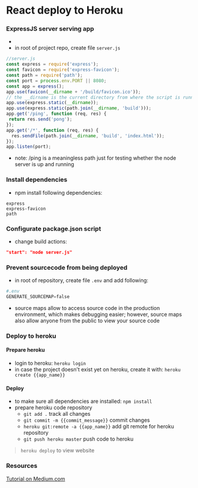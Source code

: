 # React deploy to Heroku

### ExpressJS server serving app
- 
- in root of project repo, create file ```server.js```
```javascript
//server.js
const express = require('express');
const favicon = require('express-favicon');
const path = require('path');
const port = process.env.PORT || 8080;
const app = express();
app.use(favicon(__dirname + '/build/favicon.ico'));
// the __dirname is the current directory from where the script is running
app.use(express.static(__dirname));
app.use(express.static(path.join(__dirname, 'build')));
app.get('/ping', function (req, res) {
 return res.send('pong');
});
app.get('/*', function (req, res) {
  res.sendFile(path.join(__dirname, 'build', 'index.html'));
});
app.listen(port);
```
- note: /ping is a meaningless path just for testing whether the node server is up and running

### Install dependencies
- npm install following dependencies:
```
express
express-favicon
path
```

### Configurate package.json script
- change build actions: 
```json
"start": "node server.js"
```

### Prevent sourcecode from being deployed
- in root of repository, create file ```.env``` and add following:
```python
#.env
GENERATE_SOURCEMAP=false
```
- source maps allow to access source code in the production environment, which makes debugging easier; however, source maps also allow anyone from the public to view your source code

### Deploy to heroku
#### Prepare heroku
- login to heroku:
```heroku login```
- in case the project doesn't exist yet on heroku, create it with:
```heroku create {{app_name}}```
#### Deploy
- to make sure all dependencies are installed:
```npm install```
- prepare heroku code repository
    - ```git add .``` track all changes
    - ```git commit -m {{commit_message}}``` commit changes
    - ```heroku git:remote -a {{app_name}}``` add git remote for heroku repository
    - ```git push heroku master``` push code to heroku

> ```heroku deploy``` to view website

### Resources
[Tutorial on Medium.com](https://medium.com/jeremy-gottfrieds-tech-blog/tutorial-how-to-deploy-a-production-react-app-to-heroku-c4831dfcfa08#:~:text=%20Tutorial%3A%20how%20to%20deploy%20a%20production%20React,to%20serve%20your%20production%20build%0AIn%20your...%20More%20)